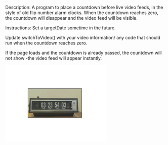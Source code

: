 Description:
A program to place a countdown before live video feeds, in  the style of old flip number alarm clocks. When the countdown reaches zero, the countdown will disappear and the video feed will be visible.

Instructions:
Set a targetDate sometime in the future.

Update switchToVideo() with your video information/ any code that should run when the countdown reaches zero.

If the page loads and the countdown is already passed, the countdown will not show -the video feed will appear instantly.

![Countdown Preview](https://github.com/NickZettel/Countdown/raw/main/preview.gif)
